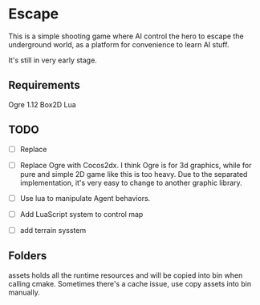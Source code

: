# Escape
This is a simple shooting game where AI control the hero to escape the underground world, as a platform for convenience to learn AI stuff.

It's still in very early stage.

## Requirements
Ogre 1.12
Box2D
Lua

## TODO

- [ ] Replace 

- [ ] Replace Ogre with Cocos2dx. I think Ogre is for 3d graphics, while for pure and simple 2D game like this is too heavy. Due to the separated implementation, it's very easy to change to another graphic library.

- [ ] Use lua to manipulate Agent behaviors. 
- [ ] Add LuaScript system to control map
- [ ] add terrain sysstem
      
 
 ## Folders
 assets holds all the runtime resources and will be copied into bin when calling cmake. Sometimes there's a cache issue, use copy assets into bin manually.
  